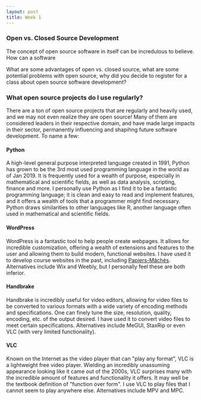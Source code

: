 ```yaml
---
layout: post
title: Week 1
---
```

### Open vs. Closed Source Development

The concept of open source software in itself can be incredulous to believe. How can a software 

What are some advantages of open vs. closed source, what are some potential problems with open source, why did you decide to register for a class about open source software development?

### What open source projects do I use regularly?

There are a ton of open source projects that are regularly and heavily used, and we may not even realize they are open source! Many of them are considered leaders in their respective domain, and have made large impacts in their sector, permanently influencing and shapihng future software development. To name a few:

#### Python

A high-level general purpose interpreted language created in 1991, Python has grown to be the 3rd most used programming language in the world as of Jan 2019. It is frequently used for a wealth of purpose, especially in  mathematical and scientific fields, as well as data analysis, scripting, finance and more. I personally use Python as I find it to be a fantastic programming language; it is clean and easy to read and implement features, and it offers a wealth of tools that a programmer might find necessary. Python draws similarities to other languages like R, another language often used in mathematical and scientific fields.

#### WordPress

WordPress is a fantastic tool to help people create webpages. It allows for incredible customization, offering a wealth of extensions and features to the user and allowing them to build modern, functional websites. I have used it to develop course websites in the past, including [Papiers-Mâchés](http://interactivefrench.hosting.nyu.edu/). Alternatives include Wix and Weebly, but I personally feel these are both inferior.

#### Handbrake

Handbrake is incredibly useful for video editors, allowing for video files to be converted to various formats with a wide variety of encoding methods and specifications. One can finely tune the size, resolution, quality, encoding, etc. of the output desired. I have used it to convert video files to meet certain specifications. Alternatives include MeGUI, StaxRip or even VLC (with very limited functionality).  

#### VLC

Known on the Internet as the video player that can "play any format", VLC is a lightweight free video player. Wielding an incredibly unassuming appearance looking like it came out of the 2000s, VLC surprises many with the incredible amount of features and functionality it offers. It may well be the textbook definition of "function over form". I use VLC to play files that I cannot seem to play anywhere else. Alternatives include MPV and MPC. 
